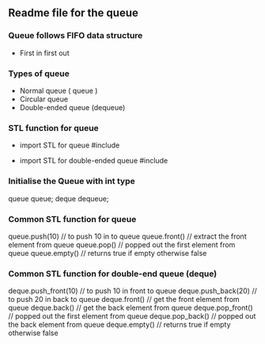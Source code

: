 ## Readme file for the queue 
### Queue follows FIFO data structure 
- First in first out

### Types of queue 

- Normal queue ( queue )
- Circular queue 
- Double-ended queue (dequeue)

### STL function for queue 

- import STL for queue 
#include <queue>

- import STL for double-ended queue 
#include <deque>

### Initialise the Queue with int type
queue<int> queue;
deque<int> dequeue;


### Common STL function for queue

queue.push(10) // to push 10 in to queue 
queue.front() // extract the front element from queue
queue.pop() // popped out the first element from queue
queue.empty() // returns true if empty otherwise false


### Common STL function for  double-end queue (deque)


deque.push_front(10) // to push 10 in front to queue 
deque.push_back(20) // to push 20 in back to queue 
deque.front() // get the front element from queue
deque.back() // get the back element from queue
deque.pop_front() // popped out the first element from queue
deque.pop_back() // popped out the back element from queue
deque.empty() // returns true if empty otherwise false
